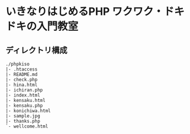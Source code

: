 # いきなりはじめるPHP ワクワク・ドキドキの入門教室

## ディレクトリ構成
```
./phpkiso
|- .htaccess
|- README.md
|- check.php
|- hina.html
|- ichiran.php
|- index.html
|- kensaku.html
|- kensaku.php
|- konichiwa.html
|- sample.jpg
|- thanks.php
`- wellcome.html
```
